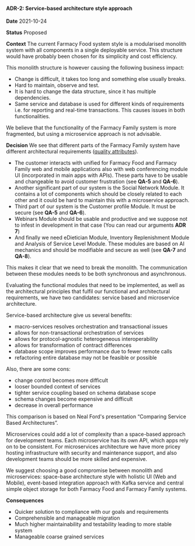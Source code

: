#### ADR-2: Service-based architecture style approach

**Date**
2021-10-24

**Status**
Proposed

**Context**
The current Farmacy Food system style is a modularised monolith system with all components in a single deployable service. This structure would have probably been chosen for its simplicity and cost efficiency.

This monolith structure is however causing the following business impact:
* Change is difficult, it takes too long and something else usually breaks.
* Hard to maintain, observe and test.
* It is hard to change the data structure, since it has multiple dependencies.
* Same service and database is used for different kinds of requirements i.e. for reporting and real-time transactions. This causes issues in both functionalities.

We believe that the functionality of the Farmacy Family system is more fragmented, but using a microservice approach is not advisable.

**Decision**
We see that different parts of the Farmacy Family system have different architectural requirements ([quality attributes](../README.md#heading=quality_attributes)).



* The customer interacts with unified for Farmacy Food and Farmacy Family web and mobile applications also with web conferencing module UI (incorporated in main apps with APIs). These parts have to be usable and changeable to avoid customer frustration (see **QA-5** and **QA-6**).
* Another significant part of our system is the Social Network Module. It contains a lot of components which should be closely related to each other and it could be hard to maintain this with a microservice approach.
* Third part of our system is the Customer profile Module. It must be secure (see **QA-5** and **QA-6**).
* Webinars Module should be usable and productive and we suppose not to infest in development in that case (You can read our arguments **ADR 7**)
* And finally we need eDietician Module, Inventory Replenishment Module and Analysis of Service Level Module. These modules are based on AI mechanics and should be modifiable and secure as well (see **QA-7** and **QA-8**).

This makes it clear that we need to break the monolith. The communication between these modules needs to be both synchronous and asynchronous.

Evaluating the functional modules that need to be implemented, as well as the architectural principles that fulfil our functional and architectural requirements, we have two candidates: service based and microservice architecture.

Service-based architecture give us several benefits:
* macro-services resolves orchestration and transactional issues 
* allows for non-transactional orchestration of services 
* allows for protocol-agnostic heterogeneous interoperability 
* allows for transformation of contract differences 
* database scope improves performance due to fewer remote calls 
* refactoring entire database may not be feasible or possible

Also, there are some cons:
* change control becomes more difficult
* looser bounded context of services 
* tighter service coupling based on schema database scope 
* schema changes become expensive and difficult
* decrease in overall performance

This comparison is based on Neal Ford's presentation “Comparing Service Based Architectures”.

Microservices could add a lot of complexity than a space-based approach for development teams. Each microservice has its own API, which apps rely on to be consistent. For microservices architecture we have more pricey hosting infrastructure with security and maintenance support, and also development teams should be more skilled and expensive.

We suggest choosing a good compromise between monolith and microservices: space-base architecture style with holistic UI (Web and Mobile), event-based integration approach with Kafka service and central simple object storage for both Farmacy Food and Farmacy Family systems.

**Consequences**
* Quicker solution to compliance with our goals and requirements
* Comprehensible and manageable migration
* Much higher maintainability and testability leading to more stable system
* Manageable coarse grained services